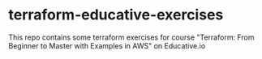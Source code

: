 # terraform-educative-exercises
This repo contains some terraform exercises for course "Terraform: From Beginner to Master with Examples in AWS" on Educative.io
